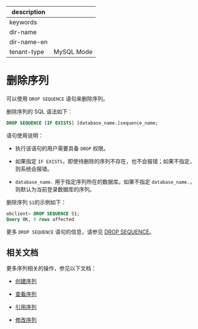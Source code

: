|description||
|---|---|
|keywords||
|dir-name||
|dir-name-en||
|tenant-type|MySQL Mode|

# 删除序列

可以使用 `DROP SEQUENCE` 语句来删除序列。

删除序列的 SQL 语法如下：

```sql
DROP SEQUENCE [IF EXISTS] [database_name.]sequence_name;
```

语句使用说明：

* 执行该语句的用户需要具备 `DROP` 权限。

* 如果指定 `IF EXISTS`，即使待删除的序列不存在，也不会报错；如果不指定，则系统会报错。

* `database_name.` 用于指定序列所在的数据库。如果不指定 `database_name.`，则默认为当前登录数据库的序列。

删除序列 `S1`的示例如下：

```sql
obclient> DROP SEQUENCE S1;
Query OK, 0 rows affected
```

更多 `DROP SEQUENCE` 语句的信息，请参见 [DROP SEQUENCE](../../../500.sql-reference/100.sql-syntax/200.common-tenant-of-mysql-mode/600.sql-statement-of-mysql-mode/3900.drop-sequence-of-mysql-mode.md)。

## 相关文档

更多序列相关的操作，参见以下文档：

* [创建序列](../700.manage-sequence-of-mysql-mode/100.create-a-sequence-of-mysql-mode.md)

* [查看序列](../700.manage-sequence-of-mysql-mode/200.view-a-sequence-of-mysql-mode.md)

* [引用序列](../700.manage-sequence-of-mysql-mode/300.use-a-sequence-of-mysql-mode.md)

* [修改序列](../700.manage-sequence-of-mysql-mode/400.modify-a-sequence-of-mysql-mode.md)
